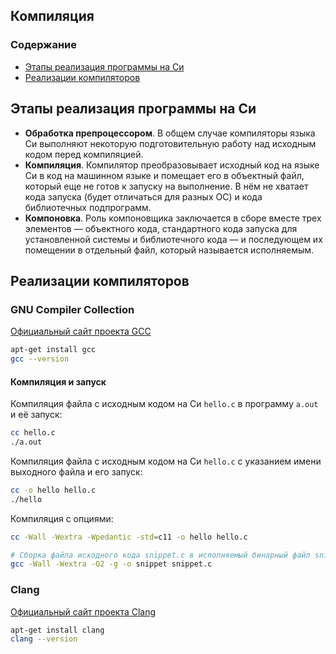 
## Компиляция
### Содержание
- [Этапы реализация программы на Си](#compile)
- [Реализации компиляторов](#compilers)  

## Этапы реализация программы на Си
- **Обработка препроцессором**. В общем случае компиляторы языка Си выполняют некоторую подготовительную работу над исходным кодом перед компиляцией.
- **Компиляция**. Компилятор преобразовывает исходный код на языке Си в код на машинном языке и помещает его в объектный файл, который еще не готов к запуску на выполнение. В нём не хватает кода запуска (будет отличаться для разных ОС) и кода библиотечных подпрограмм.
- **Компоновка**. Роль компоновщика заключается в сборе вместе трех элементов — объектного кода, стандартного кода запуска для установленной системы и библиотечного кода — и последующем их помещении в отдельный файл, который называется исполняемым.


## Реализации компиляторов
### GNU Compiler Collection
[Официальный сайт проекта GCC](https://gcc.gnu.org/)
```sh
apt-get install gcc
gcc --version
```
#### Компиляция и запуск
Компиляция файла с исходным кодом на Си `hello.c` в программу `a.out` и её запуск:
```sh
cc hello.c
./a.out
```
Компиляция файла с исходным кодом на Си `hello.c` с указанием имени выходного файла и его запуск:
```sh
cc -o hello hello.c
./hello
```
Компиляция с опциями:
```sh
cc -Wall -Wextra -Wpedantic -std=c11 -o hello hello.c 

# Сборка файла исходного кода snippet.c в исполняемый бинарный файл snippet, обеспечивая выполнение многих предупреждающих проверок, значительных, но разумных оптимизаций, а также отладку. 
gcc -Wall -Wextra -O2 -g -o snippet snippet.c
```


### Clang
[Официальный сайт проекта Clang](https://clang.llvm.org/)
```sh
apt-get install clang
clang --version
```
